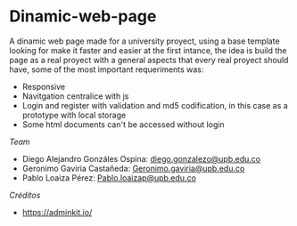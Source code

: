 # Dinamic-web-page

A dinamic web page made for a university proyect, using a base template looking for make it faster and easier at the first intance, the idea is build the page as a real proyect with a general aspects that every real proyect should have, some of the most important requeriments was:

- Responsive 
- Navitgation centralice with js
- Login and register with validation and md5 codification, in this case as a prototype with local storage
- Some html documents can't be accessed without login

*Team*
- Diego Alejandro Gonzáles Ospina: diego.gonzalezo@upb.edu.co
- Geronimo Gaviria Castañeda: Geronimo.gaviria@upb.edu.co
- Pablo Loaiza Pérez: Pablo.loaizap@upb.edu.co

*Créditos*

- https://adminkit.io/
